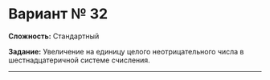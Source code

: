 # Вариант № 32
**Сложность:** Стандартный

**Задание:**  Увеличение на единицу целого неотрицательного числа в шестнадцатеричной системе счисления.

---